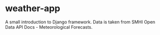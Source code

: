 # weather-app
A small introduction to Django framework. Data is taken from SMHI Open Data API Docs - Meteorological Forecasts.
